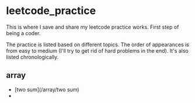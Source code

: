 # leetcode_practice

This is where I save and share my leetcode practice works. 
First step of being a coder.

The practice is listed based on different topics. 
The order of appearances is from easy to medium
(I'll try to get rid of hard problems in the end). 
It's also listed chronologically.

## array

- [two sum](/array/two sum)
- 